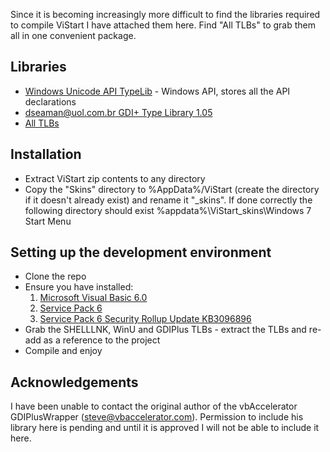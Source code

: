 Since it is becoming increasingly more difficult to find the libraries required to compile ViStart I have attached them here. Find "All TLBs" to grab them all in one convenient package. 

## Libraries
- [Windows Unicode API TypeLib](https://github.com/badcodes/vb6/blob/master/%5BInclude%5D/TypeLib/winu.tlb) - Windows API, stores all the API declarations
- [dseaman@uol.com.br GDI+ Type Library 1.05](http://www.vbaccelerator.com/home/VB/Type_Libraries/GDIPlus_Type_Library/article.asp)
- [All TLBs](https://lee-soft.com/bin/TLB.zip)

## Installation

- Extract ViStart zip contents to any directory
- Copy the "Skins" directory to %AppData%/ViStart (create the directory if it doesn't already exist) and rename it "_skins". If done correctly the following directory should exist %appdata%\ViStart\_skins\Windows 7 Start Menu

## Setting up the development environment

- Clone the repo
- Ensure you have installed:
    1) [Microsoft Visual Basic 6.0](https://archive.org/details/en_vb6_ent_cd)
    2) [Service Pack 6](https://download.cnet.com/Service-Pack-6-for-Visual-Basic-6-0/3000-2206_4-10726545.html)
    3) [Service Pack 6 Security Rollup Update KB3096896](https://www.microsoft.com/en-us/download/details.aspx?id=50722)
- Grab the SHELLLNK, WinU and GDIPlus TLBs - extract the TLBs and re-add as a reference to the project
- Compile and enjoy

## Acknowledgements

I have been unable to contact the original author of the vbAccelerator GDIPlusWrapper (steve@vbaccelerator.com). Permission to include his library here is pending and until it is approved I will not be able to include it here.
